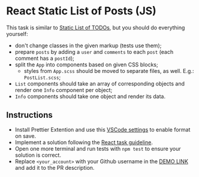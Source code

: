 # React Static List of Posts (JS)

This task is similar to [Static List of TODOs](https://github.com/mate-academy/react_static-list-of-todos-js#react-static-list-of-todos), but you should do everything yourself:

- don't change classes in the given markup (tests use them);
- prepare `posts` by adding a `user` and `comments` to each `post` (each comment has a `postId`);
- split the `App` into components based on given CSS blocks;
  - styles from `App.scss` should be moved to separate files, as well. E.g.: `PostList.scss`;
- `List` components should take an array of corresponding objects and render one `Info` component per object;
- `Info` components should take one object and render its data.

## Instructions
- Install Prettier Extention and use this [VSCode settings](https://mate-academy.github.io/fe-program/tools/vscode/settings.json) to enable format on save.
- Implement a solution following the [React task guideline](https://github.com/mate-academy/react_task-guideline#react-tasks-guideline).
- Open one more terminal and run tests with `npm test` to ensure your solution is correct.
- Replace `<your_account>` with your Github username in the [DEMO LINK](https://OlehPhw.github.io/react_static-list-of-posts-js/) and add it to the PR description.

